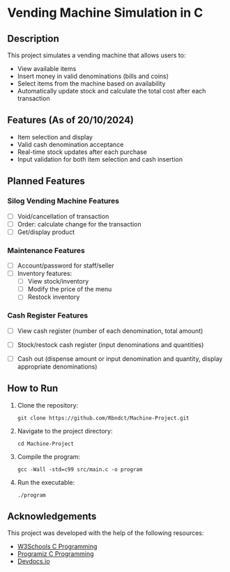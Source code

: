 # Vending Machine Simulation in C

## Description
This project simulates a vending machine that allows users to:
- View available items
- Insert money in valid denominations (bills and coins)
- Select items from the machine based on availability
- Automatically update stock and calculate the total cost after each transaction

## Features (As of 20/10/2024)
- Item selection and display
- Valid cash denomination acceptance
- Real-time stock updates after each purchase
- Input validation for both item selection and cash insertion

## Planned Features

### Silog Vending Machine Features
- [ ] Void/cancellation of transaction
- [ ] Order: calculate change for the transaction
- [ ] Get/display product

### Maintenance Features
- [ ] Account/password for staff/seller
- [ ] Inventory features:
  - [ ] View stock/inventory
  - [ ] Modify the price of the menu
  - [ ] Restock inventory

### Cash Register Features
- [ ] View cash register (number of each denomination, total amount)
- [ ] Stock/restock cash register (input denominations and quantities)
- [ ] Cash out (dispense amount or input denomination and quantity, display appropriate denominations)


## How to Run
1. Clone the repository:
    ```
    git clone https://github.com/Rbndct/Machine-Project.git
    ```
2. Navigate to the project directory:
    ```
    cd Machine-Project
    ```
3. Compile the program:
    ```
    gcc -Wall -std=c99 src/main.c -o program
    ```
4. Run the executable:
    ```
    ./program
    ```


## Acknowledgements
This project was developed with the help of the following resources:
- [W3Schools C Programming](https://www.w3schools.com/c/c_intro.php)
- [Programiz C Programming](https://www.programiz.com/c-programming)
- [Devdocs.io](https://devdocs.io/c-error-handling/)


